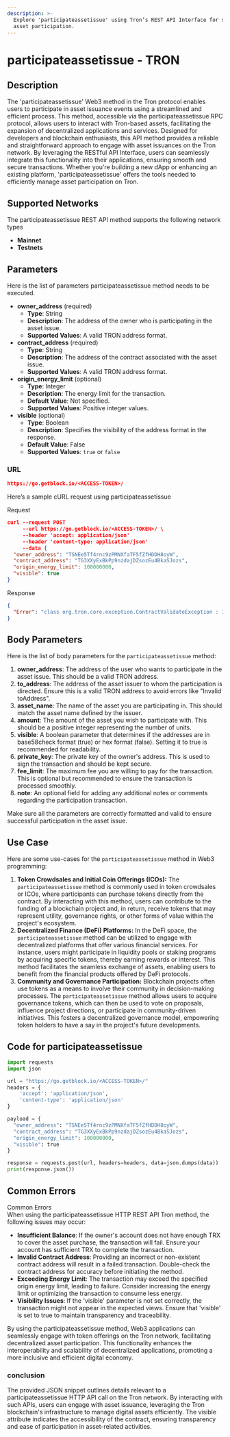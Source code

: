 ```yaml
---
description: >-
  Explore 'participateassetissue' using Tron’s REST API Interface for seamless
  asset participation.
---
```


# participateassetissue - TRON

## Description

The 'participateassetissue' Web3 method in the Tron protocol enables users to participate in asset issuance events using a streamlined and efficient process. This method, accessible via the participateassetissue RPC protocol, allows users to interact with Tron-based assets, facilitating the expansion of decentralized applications and services. Designed for developers and blockchain enthusiasts, this API method provides a reliable and straightforward approach to engage with asset issuances on the Tron network. By leveraging the RESTful API Interface, users can seamlessly integrate this functionality into their applications, ensuring smooth and secure transactions. Whether you're building a new dApp or enhancing an existing platform, 'participateassetissue' offers the tools needed to efficiently manage asset participation on Tron.

## Supported Networks

The participateassetissue REST API method supports the following network types

* **Mainnet**
* **Testnets**

## Parameters

Here is the list of parameters participateassetissue method needs to be executed.

* **owner\_address** (required)
  * **Type**: String
  * **Description**: The address of the owner who is participating in the asset issue.
  * **Supported Values**: A valid TRON address format.
* **contract\_address** (required)
  * **Type**: String
  * **Description**: The address of the contract associated with the asset issue.
  * **Supported Values**: A valid TRON address format.
* **origin\_energy\_limit** (optional)
  * **Type**: Integer
  * **Description**: The energy limit for the transaction.
  * **Default Value**: Not specified.
  * **Supported Values**: Positive integer values.
* **visible** (optional)
  * **Type**: Boolean
  * **Description**: Specifies the visibility of the address format in the response.
  * **Default Value**: False
  * **Supported Values**: `true` or `false`

### URL

```json
https://go.getblock.io/<ACCESS-TOKEN>/
```

Here’s a sample cURL request using participateassetissue

Request

```json
curl --request POST 
     --url https://go.getblock.io/<ACCESS-TOKEN>/ \
     --header 'accept: application/json' 
     --header 'content-type: application/json' 
     --data {
  "owner_address": "TSNEe5Tf4rnc9zPMNXfaTF5fZfHDDH8oyW",
  "contract_address": "TG3XXyExBkPp9nzdajDZsozEu4BkaSJozs",
  "origin_energy_limit": 100000000,
  "visible": true
}
```

Response

```json
{
  "Error": "class org.tron.core.exception.ContractValidateException : Invalid toAddress"
}
```

## Body Parameters

Here is the list of body parameters for the `participateassetissue` method:

1. **owner\_address**: The address of the user who wants to participate in the asset issue. This should be a valid TRON address.
2. **to\_address**: The address of the asset issuer to whom the participation is directed. Ensure this is a valid TRON address to avoid errors like "Invalid toAddress".
3. **asset\_name**: The name of the asset you are participating in. This should match the asset name defined by the issuer.
4. **amount**: The amount of the asset you wish to participate with. This should be a positive integer representing the number of units.
5. **visible**: A boolean parameter that determines if the addresses are in base58check format (true) or hex format (false). Setting it to true is recommended for readability.
6. **private\_key**: The private key of the owner's address. This is used to sign the transaction and should be kept secure.
7. **fee\_limit**: The maximum fee you are willing to pay for the transaction. This is optional but recommended to ensure the transaction is processed smoothly.
8. **note**: An optional field for adding any additional notes or comments regarding the participation transaction.

Make sure all the parameters are correctly formatted and valid to ensure successful participation in the asset issue.

## Use Case

Here are some use-cases for the `participateassetissue` method in Web3 programming:

1. **Token Crowdsales and Initial Coin Offerings (ICOs):** The `participateassetissue` method is commonly used in token crowdsales or ICOs, where participants can purchase tokens directly from the contract. By interacting with this method, users can contribute to the funding of a blockchain project and, in return, receive tokens that may represent utility, governance rights, or other forms of value within the project's ecosystem.
2. **Decentralized Finance (DeFi) Platforms:** In the DeFi space, the `participateassetissue` method can be utilized to engage with decentralized platforms that offer various financial services. For instance, users might participate in liquidity pools or staking programs by acquiring specific tokens, thereby earning rewards or interest. This method facilitates the seamless exchange of assets, enabling users to benefit from the financial products offered by DeFi protocols.
3. **Community and Governance Participation:** Blockchain projects often use tokens as a means to involve their community in decision-making processes. The `participateassetissue` method allows users to acquire governance tokens, which can then be used to vote on proposals, influence project directions, or participate in community-driven initiatives. This fosters a decentralized governance model, empowering token holders to have a say in the project's future developments.

## Code for participateassetissue

```python
import requests
import json

url = "https://go.getblock.io/<ACCESS-TOKEN>/"
headers = {
    'accept': 'application/json',
    'content-type': 'application/json'
}

payload = {
  "owner_address": "TSNEe5Tf4rnc9zPMNXfaTF5fZfHDDH8oyW",
  "contract_address": "TG3XXyExBkPp9nzdajDZsozEu4BkaSJozs",
  "origin_energy_limit": 100000000,
  "visible": true
}

response = requests.post(url, headers=headers, data=json.dumps(data))
print(response.json())
```

## Common Errors

Common Errors\
When using the participateassetissue HTTP REST API Tron method, the following issues may occur:

* **Insufficient Balance**: If the owner's account does not have enough TRX to cover the asset purchase, the transaction will fail. Ensure your account has sufficient TRX to complete the transaction.
* **Invalid Contract Address**: Providing an incorrect or non-existent contract address will result in a failed transaction. Double-check the contract address for accuracy before initiating the method.
* **Exceeding Energy Limit**: The transaction may exceed the specified origin energy limit, leading to failure. Consider increasing the energy limit or optimizing the transaction to consume less energy.
* **Visibility Issues**: If the 'visible' parameter is not set correctly, the transaction might not appear in the expected views. Ensure that 'visible' is set to true to maintain transparency and traceability.

By using the participateassetissue method, Web3 applications can seamlessly engage with token offerings on the Tron network, facilitating decentralized asset participation. This functionality enhances the interoperability and scalability of decentralized applications, promoting a more inclusive and efficient digital economy.

### conclusion

The provided JSON snippet outlines details relevant to a participateassetissue HTTP API call on the Tron network. By interacting with such APIs, users can engage with asset issuance, leveraging the Tron blockchain's infrastructure to manage digital assets efficiently. The visible attribute indicates the accessibility of the contract, ensuring transparency and ease of participation in asset-related activities.
